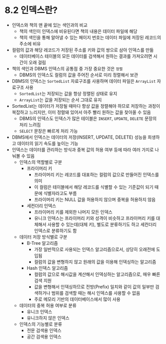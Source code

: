 # 8.2 인덱스란?
- 인덱스와 책의 맨 끝에 있는 색인과의 비교
  - 책의 색인이 인덱스에 비유된다면 책의 내용은 데이터 파일에 해당
  - 책의 색인을 통해 알아낼 수 있는 페이지 번호는 데이터 파일에 저장된 레코드의 주소에 비유
- 컬럼의 값과 해당 레코드가 저장된 주소를 키와 값의 쌍으로 삼아 인덱스를 만듦
  - 데이터베이스 테이블의 모든 데이터를 검색해서 원하는 결과를 가져오려면 시간이 오래 걸림
- 책의 색인과 DBMS 인덱스의 공통점 중 가장 중요한 것은 `정렬`
  - DBMS의 인덱스도 컬럼의 값을 주어진 순서로 미리 정렬해서 보관
- DBMS의 인덱스는 `SortedList` 자료구조를 사용하며 데이터 파일은 `ArrayList` 자료구조 사용
  - `SortedList`는 저장되는 값을 항상 정렬된 상태로 유지
  - `ArrayList`는 값을 저장되는 순서 그대로 유지
- SortedList는 데이터가 저장될 때마다 항상 값을 정렬해야 하므로 저장하는 과정이 복잡하고 느리지만, 이미 정렬돼 있어서 아주 빨리 원하는 값을 찾아올 수 있음
  - DBMS의 인덱스도 인덱스가 많은 테이블은 `INSERT`, `UPDATE`, `DELETE` 문장의 처리 느려짐
  - `SELECT` 문장은 빠르게 처리 가능
- DBMS에서 인덱스는 데이터의 저장(INSERT, UPDATE, DELETE) 성능을 희생하고 데이터의 읽기 속도를 높이는 기능
- 인덱스는 데이터를 관리하는 방식과 중복 값의 허용 여부 등에 따라 여러 가지로 나눠볼 수 있음
  - 인덱스의 역할별로 구분
    - 프라이머리 키
      - 프라이머리 키는 레코드를 대표하는 컬럼의 값으로 만들어진 인덱스를 의미
      - 이 컬럼은 테이블에서 해당 레코드를 식별할 수 있는 기준값이 되기 때문에 식별자라고도 부름
      - 프라이머리 키는 NULL 값을 허용하지 않으며 중복을 허용하지 않음
    - 세컨더리 인덱스
      - 프라이머리 키를 제외한 나머지 모든 인덱스
      - 유니크 인덱스는 프라이머리 키와 성격이 비슷하고 프라이머리 키를 대체해서 사용할 수 있는데(대체 키), 별도로 분류하기도 하고 세컨더리 인덱스로 분류하기도 함
  - 데이터 저장 방식별로 구분
    - B-Tree 알고리즘
      - 가장 일반적으로 사용되는 인덱스 알고리즘으로서, 상당히 오래전에 도입됨
      - 컬럼의 값을 변형하지 않고 원래의 값을 이용해 인덱싱하는 알고리즘
    - Hash 인덱스 알고리즘
      - 컬럼의 값으로 해시값을 계산해서 인덱싱하는 알고리즘으로, 매우 빠른 검색 지원
      - 값을 변형해서 인덱싱하므로 전방(Prefix) 일치와 같이 값의 일부만 검색하거나 범위를 검색할 때는 해시 인덱스를 사용할 수 없음
      - 주로 메모리 기반의 데이터베이스에서 많이 사용
  - 데이터의 중복 허용 여부로 분류
    - 유니크 인덱스
    - 유니크하지 않은 인덱스
  - 인덱스의 기능별로 분류
    - 전문 검색용 인덱스
    - 공간 검색용 인덱스
